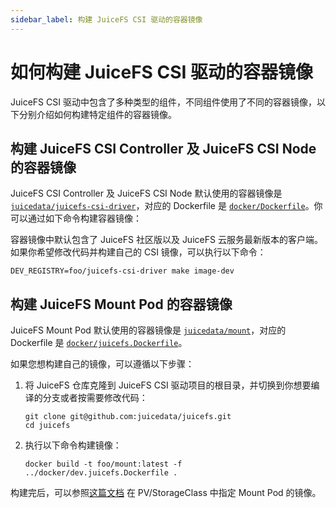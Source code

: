 ```yaml
---
sidebar_label: 构建 JuiceFS CSI 驱动的容器镜像
---
```


# 如何构建 JuiceFS CSI 驱动的容器镜像

JuiceFS CSI 驱动中包含了多种类型的组件，不同组件使用了不同的容器镜像，以下分别介绍如何构建特定组件的容器镜像。

## 构建 JuiceFS CSI Controller 及 JuiceFS CSI Node 的容器镜像

JuiceFS CSI Controller 及 JuiceFS CSI Node 默认使用的容器镜像是 [`juicedata/juicefs-csi-driver`](https://hub.docker.com/r/juicedata/juicefs-csi-driver)，对应的 Dockerfile 是 [`docker/Dockerfile`](https://github.com/juicedata/juicefs-csi-driver/blob/master/docker/Dockerfile)。你可以通过如下命令构建容器镜像：

容器镜像中默认包含了 JuiceFS 社区版以及 JuiceFS 云服务最新版本的客户端。如果你希望修改代码并构建自己的 CSI 镜像，可以执行以下命令：

```shell
DEV_REGISTRY=foo/juicefs-csi-driver make image-dev
```

## 构建 JuiceFS Mount Pod 的容器镜像

JuiceFS Mount Pod 默认使用的容器镜像是 [`juicedata/mount`](https://hub.docker.com/r/juicedata/mount)，对应的 Dockerfile 是 [`docker/juicefs.Dockerfile`](https://github.com/juicedata/juicefs-csi-driver/blob/master/docker/juicefs.Dockerfile)。

如果您想构建自己的镜像，可以遵循以下步骤：

1. 将 JuiceFS 仓库克隆到 JuiceFS CSI 驱动项目的根目录，并切换到你想要编译的分支或者按需要修改代码：

   ```shell
   git clone git@github.com:juicedata/juicefs.git
   cd juicefs
   ```

2. 执行以下命令构建镜像：

   ```shell
   docker build -t foo/mount:latest -f ../docker/dev.juicefs.Dockerfile .
   ```

构建完后，可以参照[这篇文档](examples/mount-image.md) 在 PV/StorageClass 中指定 Mount Pod 的镜像。
